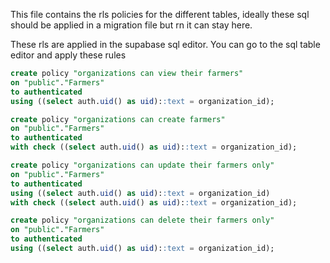 This file contains the rls policies for the different tables, ideally these sql should be applied in a migration file but rn it can stay here.

These rls are applied in the supabase sql editor. You can go to the sql table editor and apply these rules

```sql
create policy "organizations can view their farmers"
on "public"."Farmers"
to authenticated
using ((select auth.uid() as uid)::text = organization_id);

create policy "organizations can create farmers"
on "public"."Farmers"
to authenticated
with check ((select auth.uid() as uid)::text = organization_id);

create policy "organizations can update their farmers only"
on "public"."Farmers"
to authenticated
using ((select auth.uid() as uid)::text = organization_id)
with check ((select auth.uid() as uid)::text = organization_id);

create policy "organizations can delete their farmers only"
on "public"."Farmers"
to authenticated
using ((select auth.uid() as uid)::text = organization_id);
```
